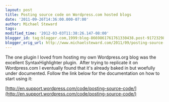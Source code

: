 ```yaml
---
layout: post
title: Posting source code on Wordpress.com hosted blogs
date: '2011-09-26T14:36:00.000-07:00'
author: Michael Steward
tags: 
modified_time: '2012-03-03T11:38:26.147-08:00'
blogger_id: tag:blogger.com,1999:blog-8669861761761330438.post-9172329890925845110
blogger_orig_url: http://www.michaelsteward.com/2011/09/posting-source-code-on-wordpresscom.html
---
```


The one plugin I loved from hosting my own Wordpress.org blog was the excellent SyntaxHighlighter plugin.  After trying to replicate it on Wordpress.com I eventually found that it's already baked in but woefully under documented. Follow the link below for the documentation on how to start using it:  

[http://en.support.wordpress.com/code/posting-source-code/](http://en.support.wordpress.com/code/posting-source-code/)